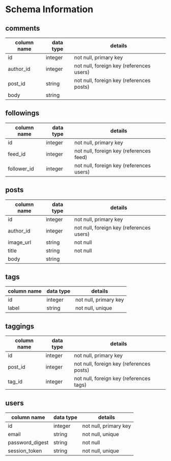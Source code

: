 # Schema Information

## comments
column name | data type | details
------------|-----------|-----------------------
id          | integer   | not null, primary key
author_id   | integer   | not null, foreign key (references users)
post_id     | string    | not null, foreign key (references posts)
body        | string    |

## followings
column name | data type | details
------------|-----------|-----------------------
id          | integer   | not null, primary key
feed_id     | integer   | not null, foreign key (references feed)
follower_id | integer   | not null, foreign key (references users)

## posts
column name | data type | details
------------|-----------|-----------------------
id          | integer   | not null, primary key
author_id   | integer   | not null, foreign key (references users)
image_url   | string    | not null
title       | string    | not null
body        | string    |

## tags
column name | data type | details
------------|-----------|-----------------------
id          | integer   | not null, primary key
label       | string    | not null, unique

## taggings
column name | data type | details
------------|-----------|-----------------------
id          | integer   | not null, primary key
post_id     | integer   | not null, foreign key (references posts)
tag_id      | integer   | not null, foreign key (references tags)

## users
column name     | data type | details
----------------|-----------|-----------------------
id              | integer   | not null, primary key
email           | string    | not null, unique
password_digest | string    | not null
session_token   | string    | not null, unique
